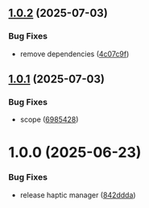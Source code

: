 ## [1.0.2](https://github.com/KhanhTQ-Organization/com.ktgame.haptic_feedback/compare/v1.0.1...v1.0.2) (2025-07-03)


### Bug Fixes

* remove dependencies ([4c07c9f](https://github.com/KhanhTQ-Organization/com.ktgame.haptic_feedback/commit/4c07c9fffdadc94ff56f903ae52f963d21da9407))

## [1.0.1](https://github.com/KhanhTQ-Organization/com.ktgame.haptic_feedback/compare/v1.0.0...v1.0.1) (2025-07-03)


### Bug Fixes

* scope ([6985428](https://github.com/KhanhTQ-Organization/com.ktgame.haptic_feedback/commit/6985428429902778ff4f66c7687371f5f0007d45))

# 1.0.0 (2025-06-23)


### Bug Fixes

* release haptic manager ([842ddda](https://github.com/KhanhTQ-hub/com.ktgame.haptic_feedback/commit/842dddab7b7930d22035ba48e38c7deaeef79a1c))
